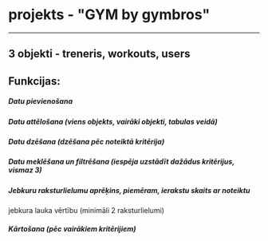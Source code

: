 # projekts - "GYM by gymbros"
---
## 3 objekti - treneris, workouts, users

## Funkcijas:
##### Datu pievienošana
##### Datu attēlošana (viens objekts, vairāki objekti, tabulas veidā) 
##### Datu dzēšana (dzēšana pēc noteiktā kritērija) 
##### Datu meklēšana un filtrēšana (iespēja uzstādīt dažādus kritērijus, vismaz 3)
##### Jebkuru raksturlielumu aprēķins, piemēram, ierakstu skaits ar noteiktu
jebkura lauka vērtību (minimāli 2 raksturlielumi) 
##### Kārtošana (pēc vairākiem kritērijiem) 
